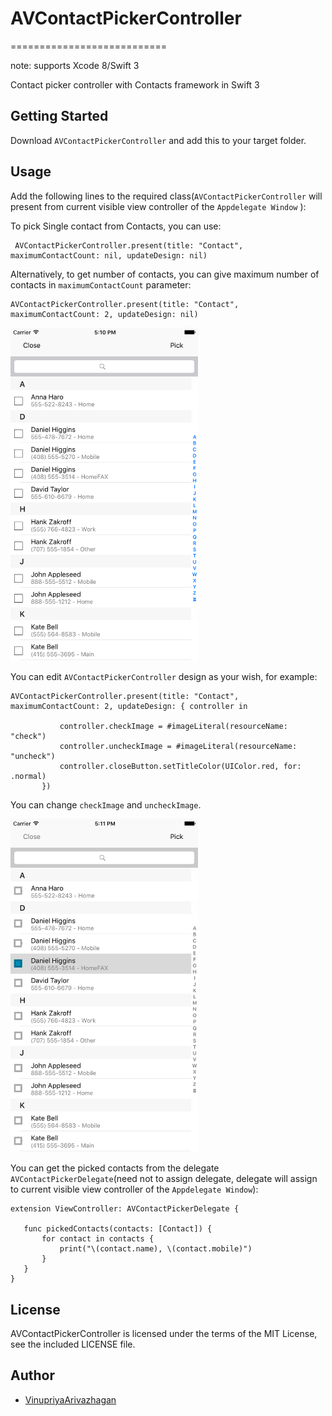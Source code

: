 # AVContactPickerController
===========================

note: supports Xcode 8/Swift 3

Contact picker controller with Contacts framework in Swift 3

## Getting Started

Download `AVContactPickerController` and add this to your target folder.

## Usage

Add the following lines to the required class(`AVContactPickerController` will present from current visible view controller of the `Appdelegate Window` ):

To pick Single contact from Contacts, you can use:
```
 AVContactPickerController.present(title: "Contact", maximumContactCount: nil, updateDesign: nil)
 ```
 
 Alternatively, to get number of contacts, you can give maximum number of contacts in `maximumContactCount` parameter:
 ```
 AVContactPickerController.present(title: "Contact", maximumContactCount: 2, updateDesign: nil)
 ```
 
 <img src="normal.png" alt="normal" width="300"/>
 
 You can edit `AVContactPickerController` design as your wish, for example:
 ```
 AVContactPickerController.present(title: "Contact", maximumContactCount: 2, updateDesign: { controller in
            
            controller.checkImage = #imageLiteral(resourceName: "check")
            controller.uncheckImage = #imageLiteral(resourceName: "uncheck")
            controller.closeButton.setTitleColor(UIColor.red, for: .normal)
        })
 ```
 You can change `checkImage` and `uncheckImage`.
 
 <img src="updated2.png" alt="normal" width="300"/>
 
 You can get the picked contacts from the delegate `AVContactPickerDelegate`(need not to assign delegate, delegate will assign to current visible view controller of the `Appdelegate Window`):
 ````
 extension ViewController: AVContactPickerDelegate {
    
    func pickedContacts(contacts: [Contact]) {
        for contact in contacts {
            print("\(contact.name), \(contact.mobile)")
        }
    }
}
``````

 
 License
-------
AVContactPickerController is licensed under the terms of the MIT License, see the included LICENSE file.


Author
-------
- [VinupriyaArivazhagan](https://genericswift.wordpress.com/)
